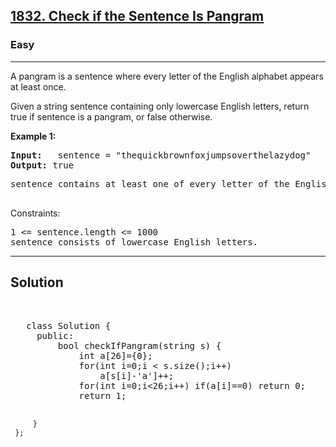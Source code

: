 
<h2><a href="https://leetcode.com/problems/check-if-the-sentence-is-pangram/">1832. Check if the Sentence Is Pangram</a></h2>
<h3>Easy</h3>
<hr>
<div><p>
 A pangram is a sentence where every letter of the English alphabet appears at least once.

Given a string sentence containing only lowercase English letters, return true if sentence is a pangram, or false otherwise.
</p>


<p><strong>Example 1:</strong></p>
<pre><strong>Input:</strong>   sentence = "thequickbrownfoxjumpsoverthelazydog"
<strong>Output:</strong> true
</pre>
<pre>
sentence contains at least one of every letter of the English alphabet.
  </pre>
  


Constraints:
<pre>
1 <= sentence.length <= 1000
sentence consists of lowercase English letters.
</pre>
<hr>
 <h2><strong><b>Solution</b></strong></h2>
 <br>
 <pre>
   class Solution {
     public:
         bool checkIfPangram(string s) {
             int a[26]={0};
             for(int i=0;i < s.size();i++)
                 a[s[i]-'a']++;
             for(int i=0;i<26;i++) if(a[i]==0) return 0;
             return 1;

         }
     };
          
 </pre>

